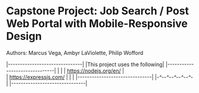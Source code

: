 # Capstone Project: Job Search / Post Web Portal with Mobile-Responsive Design
Authors: Marcus Vega, Ambyr LaViolette, Philip Wofford


|-------------------------------|
|This project uses the following|
|-------------------------------|
|                               |
|    https://nodejs.org/en/     |  
|       https://expressjs.com/  | 
|                               |
|-------------------------------|
|_-*^*-_-*^*-_-*^*-_-*^*-_-*^*-_|
|-------------------------------|